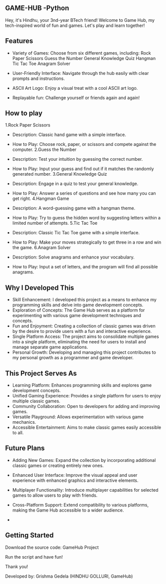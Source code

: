 ## GAME-HUB    -Python

Hey, it's Hindhu, your 3nd-year BTech friend! Welcome to Game Hub, my tech-inspired world of fun and games. Let's play and learn together!

## Features
* Variety of Games: Choose from six different games, including:
Rock Paper Scissors
Guess the Number
General Knowledge Quiz
Hangman
Tic Tac Toe
Anagram Solver


* User-Friendly Interface:
Navigate through the hub easily with clear prompts and instructions.
* ASCII Art Logo: 
Enjoy a visual treat with a cool ASCII art logo.
* Replayable fun:
Challenge yourself or friends again and again!

## How to play
1.Rock Paper Scissors

* Description: 
Classic hand game with a simple interface.
* How to Play: 
Choose rock, paper, or scissors and compete against the computer.
2.Guess the Number

* Description:
Test your intuition by guessing the correct number.
* How to Play:
Input your guess and find out if it matches the randomly generated number.
3.General Knowledge Quiz

* Description:
Engage in a quiz to test your general knowledge.
* How to Play: 
Answer a series of questions and see how many you can get right.
4.Hangman Game

* Description: 
A word-guessing game with a hangman theme.
* How to Play:
Try to guess the hidden word by suggesting letters within a limited number of attempts.
5.Tic Tac Toe

* Description:
Classic Tic Tac Toe game with a simple interface.
* How to Play:
Make your moves strategically to get three in a row and win the game.
6.Anagram Solver

* Description:
Solve anagrams and enhance your vocabulary.
* How to Play:
Input a set of letters, and the program will find all possible anagrams.

## Why I Developed This
* Skill Enhancement: 
I developed this project as a means to enhance my programming skills and delve into game development concepts.
* Exploration of Concepts: 
The Game Hub serves as a platform for experimenting with various game development techniques and concepts.
* Fun and Enjoyment:
Creating a collection of classic games was driven by the desire to provide users with a fun and interactive experience.
* Single Platform Access: 
The project aims to consolidate multiple games into a single platform, eliminating the need for users to install and manage separate game applications.
* Personal Growth: 
Developing and managing this project contributes to my personal growth as a programmer and game developer.

## This Project Serves As
* Learning Platform:
Enhances programming skills and explores game development concepts.
* Unified Gaming Experience:
Provides a single platform for users to enjoy multiple classic games.
* Community Collaboration: 
Open to developers for adding and improving games.
* Versatile Playground: Allows experimentation with various game mechanics.
* Accessible Entertainment: Aims to make classic games easily accessible to all.

## Future Plans
* Adding New Games: 
Expand the collection by incorporating additional classic games or creating entirely new ones.
* Enhanced User Interface: Improve the visual appeal and user experience with enhanced graphics and interactive elements.
* Multiplayer Functionality: Introduce multiplayer capabilities for selected games to allow users to play with friends.
* Cross-Platform Support: Extend compatibility to various platforms, making the Game Hub accessible to a wider audience.

* 
## Getting Started

Download the source code: GameHub Project

Run the script and have fun!

Thank you!

Developed by: Grishma Gedela (HINDHU GOLLURI, GameHub)
